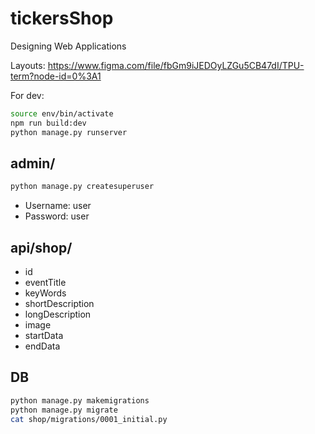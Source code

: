 # tickersShop

Designing Web Applications

Layouts: <https://www.figma.com/file/fbGm9iJEDOyLZGu5CB47dI/TPU-term?node-id=0%3A1>

For dev:

```sh
source env/bin/activate
npm run build:dev
python manage.py runserver
```

## admin/

```sh
python manage.py createsuperuser
```

+ Username: user
+ Password: user

## api/shop/

+ id
+ eventTitle
+ keyWords
+ shortDescription
+ longDescription
+ image
+ startData
+ endData

## DB

```sh
python manage.py makemigrations
python manage.py migrate
cat shop/migrations/0001_initial.py
```
